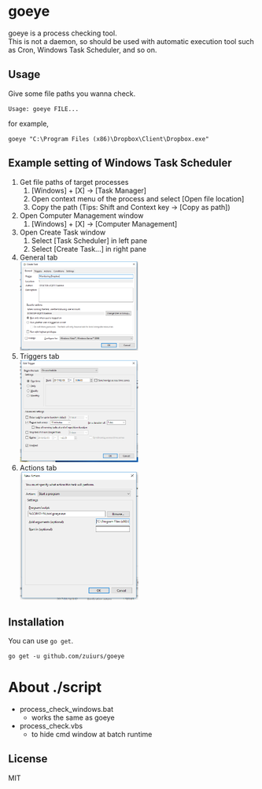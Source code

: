 # goeye

goeye is a process checking tool.  
This is not a daemon, so should be used with automatic execution tool such as Cron, Windows Task Scheduler, and so on.

## Usage

Give some file paths you wanna check.

```
Usage: goeye FILE...
```

for example,

```
goeye "C:\Program Files (x86)\Dropbox\Client\Dropbox.exe"
```

## Example setting of Windows Task Scheduler

1. Get file paths of target processes
	1. [Windows] + [X] -> [Task Manager]
	1. Open context menu of the process and select [Open file location]
	1. Copy the path (Tips: Shift and Context key -> [Copy as path])
1. Open Computer Management window
	1. [Windows] + [X] -> [Computer Management]
1. Open Create Task window
	1. Select [Task Scheduler] in left pane
	1. Select [Create Task...] in right pane
1. General tab  
	<img src="./img/image01.png" alt="GeneralTab" width="50%" height="50%" />
1. Triggers tab  
	<img src="./img/image02.png" alt="TriggersTab" width="50%" height="50%" />
1. Actions tab  
	<img src="./img/image03.png" alt="ActionsTab" width="50%" height="50%" />

## Installation

You can use `go get`.

```
go get -u github.com/zuiurs/goeye
```

# About ./script

- process_check_windows.bat
	- works the same as goeye
- process_check.vbs
	- to hide cmd window at batch runtime

## License

MIT
